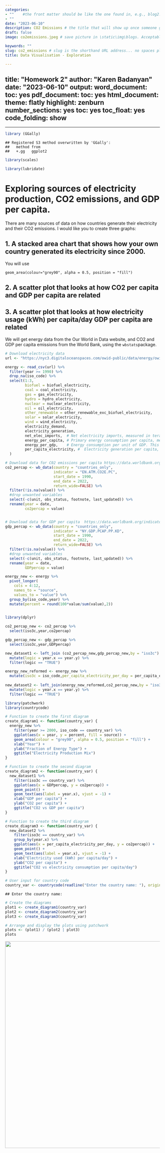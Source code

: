 ```yaml
---
categories: 
- ""    #the front matter should be like the one found in, e.g., blog2.md. It cannot be like the normal Rmd we used
- ""
date: "2023-06-10"
description: CO2 Emissions # the title that will show up once someone gets to this page
draft: false
image: co2emissions.jpeg # save picture in \static\img\blogs. Acceptable formats= jpg, jpeg, or png . Your iPhone pics wont work

keywords: ""
slug: co2_emissions # slug is the shorthand URL address... no spaces plz
title: Data Visualisation - Exploration

---
```

title: "Homework 2"
author: "Karen Badanyan"
date: "2023-06-10"
output:
  word_document:
    toc: yes
  pdf_document:
    toc: yes
  html_document:
    theme: flatly
    highlight: zenburn
    number_sections: yes
    toc: yes
    toc_float: yes
    code_folding: show
---
---








```r
library (GGally)
```

```
## Registered S3 method overwritten by 'GGally':
##   method from   
##   +.gg   ggplot2
```



```r
library(scales)
```

```r
library(lubridate)
```


# Exploring sources of electricity production, CO2 emissions, and GDP per capita.

There are many sources of data on how countries generate their electricity and their CO2 emissions. I would like you to create three graphs:

## 1. A stacked area chart that shows how your own country generated its electricity since 2000.

You will use

`geom_area(colour="grey90", alpha = 0.5, position = "fill")`

## 2. A scatter plot that looks at how CO2 per capita and GDP per capita are related

## 3. A scatter plot that looks at how electricity usage (kWh) per capita/day GDP per capita are related

We will get energy data from the Our World in Data website, and CO2 and GDP per capita emissions from the World Bank, using the `wbstats`package.



```r
# Download electricity data
url <- "https://nyc3.digitaloceanspaces.com/owid-public/data/energy/owid-energy-data.csv"

energy <- read_csv(url) %>% 
  filter(year >= 1990) %>% 
  drop_na(iso_code) %>% 
  select(1:3,
         biofuel = biofuel_electricity,
         coal = coal_electricity,
         gas = gas_electricity,
         hydro = hydro_electricity,
         nuclear = nuclear_electricity,
         oil = oil_electricity,
         other_renewable = other_renewable_exc_biofuel_electricity,
         solar = solar_electricity,
         wind = wind_electricity, 
         electricity_demand,
         electricity_generation,
         net_elec_imports,	# Net electricity imports, measured in terawatt-hours
         energy_per_capita,	# Primary energy consumption per capita, measured in kilowatt-hours	Calculated by Our World in Data based on BP Statistical Review of World Energy and EIA International Energy Data
         energy_per_gdp,	# Energy consumption per unit of GDP. This is measured in kilowatt-hours per 2011 international-$.
         per_capita_electricity, #	Electricity generation per capita, measured in kilowatt-hours
  ) 

# Download data for C02 emissions per capita https://data.worldbank.org/indicator/EN.ATM.CO2E.PC
co2_percap <- wb_data(country = "countries_only", 
                      indicator = "EN.ATM.CO2E.PC", 
                      start_date = 1990, 
                      end_date = 2022,
                      return_wide=FALSE) %>% 
  filter(!is.na(value)) %>% 
  #drop unwanted variables
  select(-c(unit, obs_status, footnote, last_updated)) %>% 
  rename(year = date,
         co2percap = value)


# Download data for GDP per capita  https://data.worldbank.org/indicator/NY.GDP.PCAP.PP.KD
gdp_percap <- wb_data(country = "countries_only", 
                      indicator = "NY.GDP.PCAP.PP.KD", 
                      start_date = 1990, 
                      end_date = 2022,
                      return_wide=FALSE) %>% 
  filter(!is.na(value)) %>% 
  #drop unwanted variables
  select(-c(unit, obs_status, footnote, last_updated)) %>% 
  rename(year = date,
         GDPpercap = value)

energy_new <- energy %>% 
  pivot_longer(
    cols = 4:12,
    names_to = "source",
    values_to = "value") %>%
  group_by(iso_code,year) %>%
  mutate(percent = round(100*value/sum(value),2))
  

library(dplyr)

co2_percap_new <- co2_percap %>%
  select(iso3c,year,co2percap)

gdp_percap_new <- gdp_percap %>%
  select(iso3c,year,GDPpercap)

new_dataset1 <- left_join (co2_percap_new,gdp_percap_new,by = "iso3c") %>%
  mutate(logic = year.x == year.y) %>%
  filter(logic == "TRUE")

energy_new_reformed <- energy_new %>%
  mutate(iso3c = iso_code,per_capita_electricity_per_day = per_capita_electricity/365)
  
new_dataset2 <- left_join(energy_new_reformed,co2_percap_new,by = "iso3c") %>%
  mutate(logic = year.x == year.y) %>%
  filter(logic == "TRUE")

library(patchwork)
library(countrycode)

# Function to create the first diagram
create_diagram1 <- function(country_var) {
  energy_new %>%
    filter(year >= 2000, iso_code == country_var) %>%
    ggplot(aes(x = year, y = percent, fill = source)) +
    geom_area(colour = "grey90", alpha = 0.5, position = "fill") +
    xlab("Year") +
    ylab("Fraction of Energy Type") +
    ggtitle("Electricity Production Mix")
}

# Function to create the second diagram
create_diagram2 <- function(country_var) {
  new_dataset1 %>%
    filter(iso3c == country_var) %>%
    ggplot(aes(x = GDPpercap, y = co2percap)) +
    geom_point() +
    geom_text(aes(label = year.x), vjust = -1) +
    xlab("GDP per capita") +
    ylab("CO2 per capita") +
    ggtitle("CO2 vs GDP per capita")
}

# Function to create the third diagram
create_diagram3 <- function(country_var) {
  new_dataset2 %>%
    filter(iso3c == country_var) %>%
    group_by(year.x) %>%
    ggplot(aes(x = per_capita_electricity_per_day, y = co2percap)) +
    geom_point() +
    geom_text(aes(label = year.x), vjust = -1) +
    xlab("Electricity used (kWh) per capita/day") +
    ylab("CO2 per capita") +
    ggtitle("CO2 vs electricity consumption per capita/day")
}

# User input for country code
country_var <- countrycode(readline("Enter the country name: "), origin='country.name', destination = 'iso3c')
```

```
## Enter the country name:
```

```r
# Create the diagrams
plot1 <- create_diagram1(country_var)
plot2 <- create_diagram2(country_var)
plot3 <- create_diagram3(country_var)

# Arrange and display the plots using patchwork
plots <- (plot1) / (plot2 | plot3)
plots
```

<img src="/blogs/homework2_3_files/figure-html/unnamed-chunk-7-1.png" width="672" />

